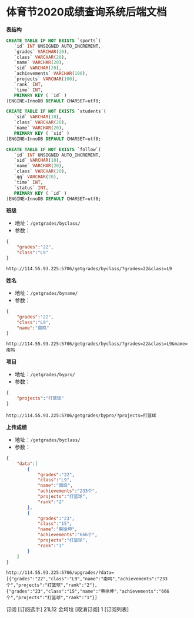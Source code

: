 # 体育节2020成绩查询系统后端文档

**表结构**
```sql
CREATE TABLE IF NOT EXISTS `sports`(
   `id` INT UNSIGNED AUTO_INCREMENT,
   `grades` VARCHAR(20),
   `class` VARCHAR(20),
   `name` VARCHAR(20),
   `sid` VARCHAR(20),
   `achievements` VARCHAR(100),
   `projects` VARCHAR(100),
   `rank` INT,
   `time` INT,
   PRIMARY KEY ( `id` )
)ENGINE=InnoDB DEFAULT CHARSET=utf8;
```

```sql
CREATE TABLE IF NOT EXISTS `students`(
   `sid` VARCHAR(10),
   `class` VARCHAR(20),
   `name` VARCHAR(20),
   PRIMARY KEY ( `sid` )
)ENGINE=InnoDB DEFAULT CHARSET=utf8;
```

```sql
CREATE TABLE IF NOT EXISTS `follow`(
   `id` INT UNSIGNED AUTO_INCREMENT,
   `sid` VARCHAR(10),
   `name` VARCHAR(20),
   `class` VARCHAR(20),
   `qq` VARCHAR(20),
   `time` INT,
   `status` INT,
   PRIMARY KEY ( `id` )
)ENGINE=InnoDB DEFAULT CHARSET=utf8;
```

**班级**
* 地址：`/getgrades/byclass/`
* 参数：
```json
{
    "grades":"22",
    "class":"L9"
}
```
`http://114.55.93.225:5706/getgrades/byclass/?grades=22&class=L9`

**姓名**
* 地址：`/getgrades/byname/`
* 参数：
```json
{
    "grades":"22",
    "class":"L9",
    "name":"南鸣"
}
```
`http://114.55.93.225:5706/getgrades/byclass/?grades=22&class=L9&name=南鸣`

**项目**
* 地址：`/getgrades/bypro/`
* 参数：
```json
{
    "projects":"打篮球"
}
```
`http://114.55.93.225:5706/getgrades/bypro/?projects=打篮球`

**上传成绩**
* 地址：`/getgrades/byclass/`
* 参数：
```json
{
    "data":[
        {
            "grades":"22",
            "class":"L9",
            "name":"南鸣",
            "achievements":"233个",
            "projects":"打篮球",
            "rank":"2"
        },
        {
            "grades":"23",
            "class":"15",
            "name":"蔡徐坤",
            "achievements":"666个",
            "projects":"打篮球",
            "rank":"1"
        }
    ]
}
```
`http://114.55.93.225:5706/upgrades/?data=[{"grades":"22","class":"L9","name":"南鸣","achievements":"233个","projects":"打篮球","rank":"2"},{"grades":"23","class":"15","name":"蔡徐坤","achievements":"666个","projects":"打篮球","rank":"1"}]`

订阅
[订阅选手] 21L12 金坷垃
[取消订阅] 1
[订阅列表] 